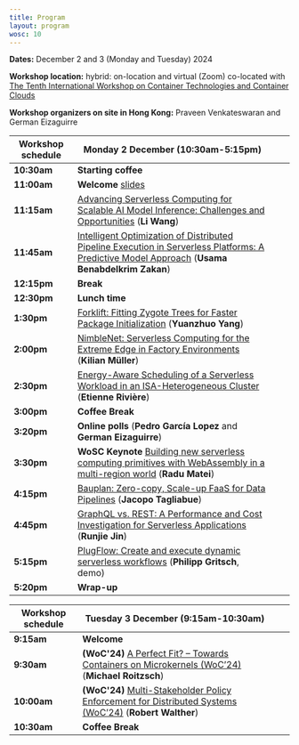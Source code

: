 ```yaml
---
title: Program 
layout: program
wosc: 10
---
```


**Dates:** December 2 and 3 (Monday and Tuesday) 2024

**Workshop location:** hybrid: on-location and virtual (Zoom) co-located with [The Tenth International Workshop on Container Technologies and Container Clouds](https://sites.google.com/view/woc24/home)

**Workshop organizers on site in Hong Kong:** Praveen Venkateswaran and German Eizaguirre

| Workshop schedule  | **Monday 2 December** (10:30am-5:15pm) | | |
| --- | --- | --- | --- |
| **10:30am** | **Starting coffee** | | |
| **11:00am** | **Welcome** [slides](https://docs.google.com/presentation/d/1l8Csgr_7WfP2LopvQzJut8ILvJY6uRSsQU4owJgZS8M/edit?usp=sharing) | | |
| **11:15am** | [Advancing Serverless Computing for Scalable AI Model Inference: Challenges and Opportunities](./papers/p1) (**Li Wang**) | | |
| **11:45am** | [Intelligent Optimization of Distributed Pipeline Execution in Serverless Platforms: A Predictive Model Approach](./papers/p2) (**Usama Benabdelkrim Zakan**) | | |
| **12:15pm** | **Break** | | |
| **12:30pm** | **Lunch time** | | |
| **1:30pm** | [Forklift: Fitting Zygote Trees for Faster Package Initialization](./papers/p3) (**Yuanzhuo Yang**)| | |
| **2:00pm** | [NimbleNet: Serverless Computing for the Extreme Edge in Factory Environments](./papers/p4) (**Kilian Müller**) | | |
| **2:30pm** | [Energy-Aware Scheduling of a Serverless Workload in an ISA-Heterogeneous Cluster](./papers/p5) (**Etienne Rivière**)| | |
| **3:00pm** | **Coffee Break** | | |
| **3:20pm** | **Online polls** (**Pedro García Lopez** and **German Eizaguirre**) | | |
| **3:30pm** | **WoSC Keynote** [Building new serverless computing primitives with WebAssembly in a multi-region world](./keynotes) (**Radu Matei**)| | |
| **4:15pm** | [Bauplan: Zero-copy, Scale-up FaaS for Data Pipelines](./papers/p6)  (**Jacopo Tagliabue**) | | |
| **4:45pm** | [GraphQL vs. REST: A Performance and Cost Investigation for Serverless Applications](./papers/p7) (**Runjie Jin**) | | |
| **5:15pm** | [PlugFlow: Create and execute dynamic serverless workflows](./demos/d1) (**Philipp Gritsch**, demo) | | |
| **5:20pm** | **Wrap-up** | | |

| Workshop schedule  | **Tuesday 3 December** (9:15am-10:30am) | | |
| --- | --- | --- | --- |
| **9:15am** | **Welcome** | | |
| **9:30am** | **(WoC'24)** [A Perfect Fit? – Towards Containers on Microkernels (WoC’24) ](./papers/p8) (**Michael Roitzsch**) | | |
| **10:00am** | **(WoC'24)** [Multi-Stakeholder Policy Enforcement for Distributed Systems (WoC’24)](./papers/p9) (**Robert Walther**) | | |
| **10:30am** | **Coffee Break** | | |
